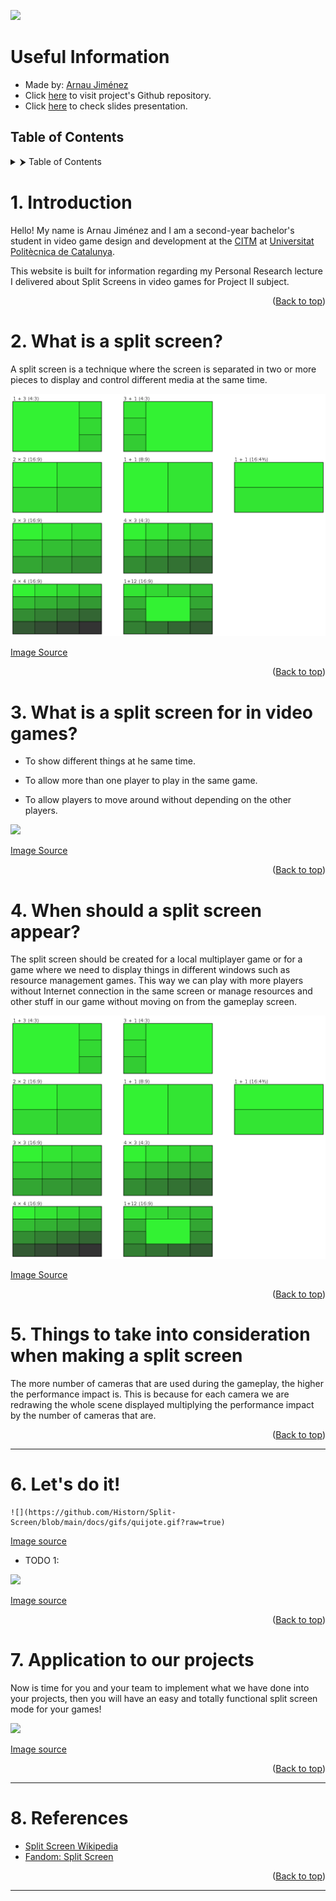 ![](https://github.com/Historn/Split-Screen/blob/main/docs/images/RepoTemplate.png?raw=true)

# Useful Information
- Made by: [Arnau Jiménez](https://github.com/Historn)
- Click [here](https://github.com/Historn/Split-Screen) to visit project's Github repository.
- Click [here]() to check slides presentation.

## Table of Contents
<details>
  <summary>⮞ Table of Contents</summary>
  <ol>
    <li>
      <a> Introduction</a>
    </li>
    <li>
      <a> What is a split screen?</a>
    </li>
    <li>
      <a> What is a split screen for?</a>
    </li>
    <li>
      <a> When should a split screen appear?</a>
    </li>
    <li>
      <a> Things to take into consideration when making a split screen</a>
    </li>
    <li>
      <a> Let's do it!</a>
    </li>
    <li>
      <a> Application to our projects</a>
    </li>
    <li>
      <a> References</a>
    </li>
  </ol>
</details>

# 1. Introduction
Hello! My name is Arnau Jiménez and I am a second-year bachelor's student in video game design and development at the [CITM](https://www.citm.upc.edu/) at [Universitat Politècnica de Catalunya](https://www.upc.edu/en).

This website is built for information regarding my Personal Research lecture I delivered about Split Screens in video games for Project II subject.

<p align="right">(<a href="https://historn.github.io/Split-Screen/">Back to top</a>)</p>

# 2. What is a split screen?
A split screen is a technique where the screen is separated in two or more pieces to display and control different media at the same time. 

![](https://github.com/Historn/Split-Screen/blob/main/docs/images/types_splitscreen.png?raw=true)

[Image Source](https://en.wikipedia.org/wiki/Split_screen_(computing)#:~:text=In%20its%20most%20easily%20understood,simultaneously%20without%20being%20close%20to)

<p align="right">(<a href="https://historn.github.io/Split-Screen/">Back to top</a>)</p>

# 3. What is a split screen for in video games?

- To show different things at he same time.

- To allow more than one player to play in the same game.

- To allow players to move around without depending on the other players.

![](https://github.com/Historn/Split-Screen/blob/main/docs/images/spsc_example.png?raw=true)

[Image Source](https://en.wikipedia.org/wiki/Split_screen_(computing)#:~:text=In%20its%20most%20easily%20understood,simultaneously%20without%20being%20close%20to)

<p align="right">(<a href="https://historn.github.io/Split-Screen/">Back to top</a>)</p>

# 4. When should a split screen appear?
The split screen should be created for a local multiplayer game or for a game where we need to display things in different windows such as resource management games. This way we can play with more players without Internet connection in the same screen or manage resources and other stuff in our game without moving on from the gameplay screen.

![](https://github.com/Historn/Split-Screen/blob/main/docs/images/types_splitscreen.png?raw=true)

[Image Source](https://en.wikipedia.org/wiki/Split_screen_(computing)#:~:text=In%20its%20most%20easily%20understood,simultaneously%20without%20being%20close%20to)

<p align="right">(<a href="https://historn.github.io/Split-Screen/">Back to top</a>)</p>

# 5. Things to take into consideration when making a split screen
The more number of cameras that are used during the gameplay, the higher the performance impact is. This is because for each camera we are redrawing the whole scene displayed multiplying the performance impact by the number of cameras that are.

<p align="right">(<a href="https://historn.github.io/Split-Screen/">Back to top</a>)</p>

***

# 6. Let's do it!

	![](https://github.com/Historn/Split-Screen/blob/main/docs/gifs/quijote.gif?raw=true)

[Image source](https://giphy.com)

- TODO 1:


![](https://github.com/Historn/Split-Screen/blob/main/docs/images/handout_todo1.jpg?raw=true)

[Image source]()

<p align="right">(<a href="https://historn.github.io/Split-Screen/">Back to top</a>)</p>

# 7. Application to our projects

Now is time for you and your team to implement what we have done into your projects, then you will have an easy and totally functional split screen mode for your games!

![](https://github.com/Historn/Split-Screen/blob/main/docs/gifs/Done.gif?raw=true)

[Image source](https://giphy.com/)

<p align="right">(<a href="https://historn.github.io/Split-Screen/">Back to top</a>)</p>

***

# 8. References

- [Split Screen Wikipedia](https://en.wikipedia.org/wiki/Split_screen_(computing))
- [Fandom: Split Screen](https://ultimatepopculture.fandom.com/wiki/Split_screen_(video_games))


<p align="right">(<a href="https://historn.github.io/Split-Screen/">Back to top</a>)</p>

***
